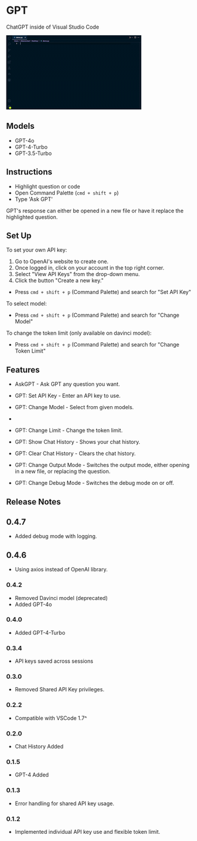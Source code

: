 # GPT

ChatGPT inside of Visual Studio Code

![](https://raw.githubusercontent.com/silasnevstad/GPT-Extension-VSCode/main/demo.gif?raw=true)

## Models

- GPT-4o
- GPT-4-Turbo
- GPT-3.5-Turbo

## Instructions
* Highlight question or code
* Open Command Palette (```cmd + shift + p```)
* Type 'Ask GPT'

GPT's response can either be opened in a new file or have it replace the highlighted question.

## Set Up
To set your own API key:

1. Go to OpenAI's website to create one.
2. Once logged in, click on your account in the top right corner.
3. Select "View API Keys" from the drop-down menu.
4. Click the button "Create a new key."

- Press ```cmd + shift + p``` (Command Palette) and search for "Set API Key"

To select model:

- Press ```cmd + shift + p``` (Command Palette) and search for "Change Model"

To change the token limit (only available on davinci model):

- Press ```cmd + shift + p``` (Command Palette) and search for "Change Token Limit"



## Features

- AskGPT - Ask GPT any question you want.

- GPT: Set API Key - Enter an API key to use.

- GPT: Change Model - Select from given models.
- 
- GPT: Change Limit - Change the token limit.

- GPT: Show Chat History - Shows your chat history.

- GPT: Clear Chat History - Clears the chat history.

- GPT: Change Output Mode - Switches the output mode, either opening in a new file, or replacing the question.

- GPT: Change Debug Mode - Switches the debug mode on or off.

## Release Notes

## 0.4.7
- Added debug mode with logging.

## 0.4.6
- Using axios instead of OpenAI library.

### 0.4.2
- Removed Davinci model (deprecated)
- Added GPT-4o

### 0.4.0
- Added GPT-4-Turbo

### 0.3.4
- API keys saved across sessions

### 0.3.0
- Removed Shared API Key privileges.

### 0.2.2
- Compatible with VSCode 1.7^

### 0.2.0
- Chat History Added

### 0.1.5
- GPT-4 Added

### 0.1.3
- Error handling for shared API key usage.

### 0.1.2
- Implemented individual API key use and flexible token limit.